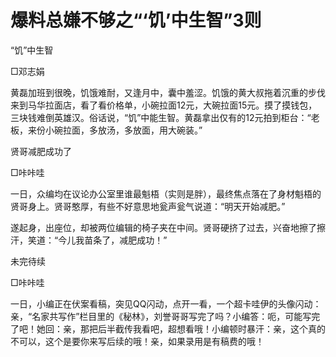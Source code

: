 # 爆料总嫌不够之“‘饥’中生智”3则

“饥”中生智

□邓志娟

黄磊加班到很晚，饥饿难耐，又逢月中，囊中羞涩。饥饿的黄大叔拖着沉重的步伐来到马华拉面店，看了看价格单，小碗拉面12元，大碗拉面15元。摸了摸钱包，三块钱难倒英雄汉。俗话说，“饥”中能生智。黄磊拿出仅有的12元拍到柜台：“老板，来份小碗拉面，多放汤，多放面，用大碗装。”

贤哥减肥成功了

□咔咔哇

一日，众编均在议论办公室里谁最魁梧（实则是胖），最终焦点落在了身材魁梧的贤哥身上。贤哥憨厚，有些不好意思地瓮声瓮气说道：“明天开始减肥。”

遂起身，出座位，却被两位编辑的椅子夹在中间。贤哥硬挤了过去，兴奋地擦了擦汗，笑道：“今儿我苗条了，减肥成功！”

未完待续

□咔咔哇

一日，小编正在伏案看稿，突见QQ闪动，点开一看，一个超卡哇伊的头像闪动：亲，“名家共写作”栏目里的《秘林》，刘誉哥哥写完了吗？小编答：呃，可能写完了吧！她回：亲，那把后半截传我看吧，超想看哦！小编顿时暴汗：亲，这个真的不可以，这个是要你来写后续的哦！亲，如果录用是有稿费的哦！